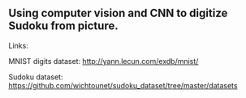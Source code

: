 ## Using computer vision and CNN to digitize Sudoku from picture.

Links:

MNIST digits dataset: http://yann.lecun.com/exdb/mnist/

Sudoku dataset: https://github.com/wichtounet/sudoku_dataset/tree/master/datasets

